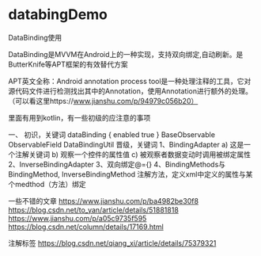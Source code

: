 # databingDemo

DataBinding使用

DataBinding是MVVM在Android上的一种实现，支持双向绑定,自动刷新。是ButterKnife等APT框架的有效替代方案

APT英文全称：Android annotation process tool是一种处理注释的工具，它对源代码文件进行检测找出其中的Annotation，使用Annotation进行额外的处理。（可以看这里https://www.jianshu.com/p/94979c056b20）



里面有用到kotlin，有一些初级的应注意的事项


一、	初识，关键词
dataBinding {
    enabled true
}
<layout>
<data>
<variable>
BaseObservable
ObservableField
DataBindingUtil
	晋级，关键词
1、BindingAdapter
a)	这是一个注解关键词
b)	观察一个控件的属性值
c)	被观察者数据变动时调用被绑定属性
2、InverseBindingAdapter
3、双向绑定@={}
4、BindingMethods与BindingMethod, InverseBindingMethod
	注解方法，定义xml中定义的属性与某个medthod（方法）绑定





一些不错的文章
https://www.jianshu.com/p/ba4982be30f8
https://blog.csdn.net/to_yan/article/details/51881818
https://www.jianshu.com/p/a05c9735f595
https://blog.csdn.net/column/details/17169.html

注解标签
https://blog.csdn.net/qiang_xi/article/details/75379321
